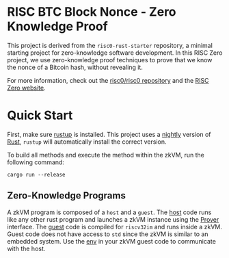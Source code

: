 # RISC BTC Block Nonce - Zero Knowledge Proof

This project is derived from the `risc0-rust-starter` repository, a minimal starting project for zero-knowledge software development. In this RISC Zero project, we use zero-knowledge proof techniques to prove that we know the nonce of a Bitcoin hash, without revealing it. 

For more information, check out the [risc0/risc0 repository](https://www.github.com/risc0/risc0) and the [RISC Zero website](https://www.RISCZero.com).

# Quick Start

First, make sure [rustup](https://rustup.rs) is installed. This project uses a [nightly](https://doc.rust-lang.org/book/appendix-07-nightly-rust.html) version of [Rust](https://doc.rust-lang.org/book/ch01-01-installation.html), `rustup` will automatically install the correct version.

To build all methods and execute the method within the zkVM, run the following command:

```
cargo run --release
```

## Zero-Knowledge Programs

A zkVM program is composed of a `host` and a `guest`. The [host](starter/src/main.rs) code runs like any other rust program and launches a zkVM instance using the [Prover](https://docs.rs/risc0-zkvm-host/0.10.0/risc0_zkvm_host/struct.Prover.html) interface. The [guest](methods/guest/src/bin/multiply.rs) code is compiled for `riscv32im` and runs inside a zkVM. Guest code does not have access to `std` since the zkVM is similar to an embedded system. Use the [env](https://docs.rs/risc0-zkvm-guest/0.10.0/risc0_zkvm_guest/env/index.html) in your zkVM guest code to communicate with the host.

